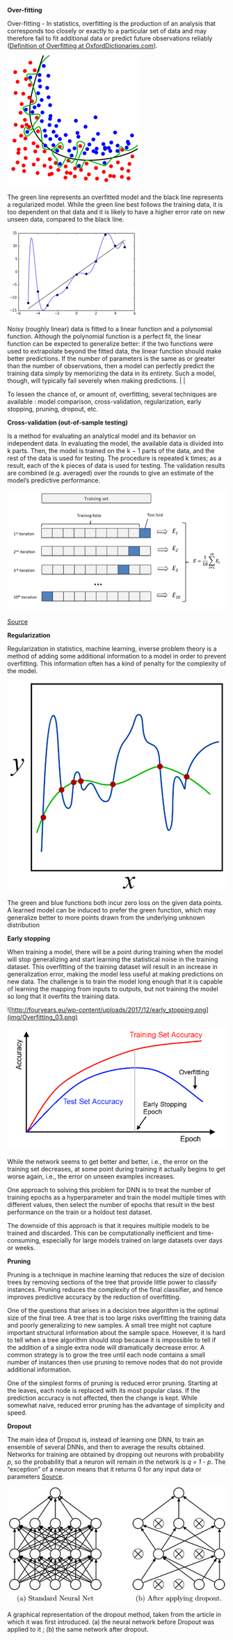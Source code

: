 **Over-fitting**

Over-fitting - In statistics, overfitting is the production of an analysis that
corresponds too closely or exactly to a particular set of data and may therefore
fail to fit additional data or predict future observations reliably ([Definition of Overfitting at OxfordDictionaries.com](https://en.oxforddictionaries.com/definition/overfitting)).

![](img/Overfitting_cl.png)

The green line represents an overfitted model and the black line represents a regularized model. While the green line best follows the training data, it is too dependent on that data and it is likely to have a higher error rate on new unseen data, compared to the black line.

![](img/Overfitting_rg.png)

Noisy (roughly linear) data is fitted to a linear function and a polynomial function. Although the polynomial function is a perfect fit, the linear function can be expected to generalize better: if the two functions were used to extrapolate beyond the fitted data, the linear function should make better predictions. If the number of parameters is the same as or greater than the number of observations, then a model can perfectly predict the training data simply by memorizing the data in its entirety. Such a model, though, will typically fail severely when making predictions. |   |

To lessen the chance of, or amount of, overfitting, several techniques are available : model comparison, cross-validation, regularization, early stopping, pruning, dropout, etc.

**Cross-validation (out-of-sample testing)**

Is a method for evaluating an analytical model and its behavior on independent
data. In evaluating the model, the available data is divided into k parts. Then,
the model is trained on the k − 1 parts of the data, and the rest of the data is
used for testing. The procedure is repeated k times; as a result, each of the k
pieces of data is used for testing. The validation results are combined (e.g.
averaged) over the rounds to give an estimate of the model’s predictive
performance.

![Cross validation](img/Overfitting_01.png)

[Source](https://medium.com/@sebastiannorena/some-model-tuning-methods-bfef3e6544f0)

**Regularization**

Regularization in statistics, machine learning, inverse problem theory is a
method of adding some additional information to a model in order to prevent
overfitting. This information often has a kind of penalty for the complexity of
the model.

![](img/Overfitting_02.png)

The green and blue functions both incur zero loss on the given data points. A
learned model can be induced to prefer the green function, which may generalize
better to more points drawn from the underlying unknown distribution

**Early stopping**

When training a model, there will be a point during training when the model will
stop generalizing and start learning the statistical noise in the training
dataset. This overfitting of the training dataset will result in an increase in
generalization error, making the model less useful at making predictions on new
data. The challenge is to train the model long enough that it is capable of
learning the mapping from inputs to outputs, but not training the model so long
that it overfits the training data.

![http://fouryears.eu/wp-content/uploads/2017/12/early_stopping.png](img/Overfitting_03.png)

![Early stopping machine learning](img/Overfitting_04.png)

While the network seems to get better and better, i.e., the error on the
training set decreases, at some point during training it actually begins to get
worse again, i.e., the error on unseen examples increases.

One approach to solving this problem for DNN is to treat the number of training
epochs as a hyperparameter and train the model multiple times with different
values, then select the number of epochs that result in the best performance on
the train or a holdout test dataset.

The downside of this approach is that it requires multiple models to be trained
and discarded. This can be computationally inefficient and time-consuming,
especially for large models trained on large datasets over days or weeks.

**Pruning**

Pruning is a technique in machine learning that reduces the size of decision
trees by removing sections of the tree that provide little power to classify
instances. Pruning reduces the complexity of the final classifier, and hence
improves predictive accuracy by the reduction of overfitting.

One of the questions that arises in a decision tree algorithm is the optimal
size of the final tree. A tree that is too large risks overfitting the training
data and poorly generalizing to new samples. A small tree might not capture
important structural information about the sample space. However, it is hard to
tell when a tree algorithm should stop because it is impossible to tell if the
addition of a single extra node will dramatically decrease error. A common
strategy is to grow the tree until each node contains a small number of
instances then use pruning to remove nodes that do not provide additional
information.

One of the simplest forms of pruning is reduced error pruning. Starting at the
leaves, each node is replaced with its most popular class. If the prediction
accuracy is not affected, then the change is kept. While somewhat naive, reduced
error pruning has the advantage of simplicity and speed.

**Dropout**

The main idea of Dropout is, instead of learning one DNN, to train an ensemble
of several DNNs, and then to average the results obtained. Networks for training
are obtained by dropping out neurons with probability *p*, so the probability
that a neuron will remain in the network is *q = 1 - p*. The “exception” of a
neuron means that it returns 0 for any input data or parameters
[Source](https://habr.com/en/company/wunderfund/blog/330814/).

![](img/Overfitting_05.jpg)

A graphical representation of the dropout method, taken from the article in
which it was first introduced. (a) the neural network before Dropout was applied
to it ; (b) the same network after dropout.
